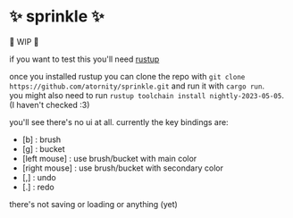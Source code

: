 # ✨ sprinkle ✨
🚧 WIP 🚧

if you want to test this you'll need [rustup](https://www.rust-lang.org/)

once you installed rustup you can clone the repo with `git clone https://github.com/atornity/sprinkle.git` and run it with `cargo run`.  
you might also need to run `rustup toolchain install nightly-2023-05-05`. (I haven't checked :3)

you'll see there's no ui at all. currently the key bindings are:
- [b] : brush
- [g] : bucket
- [left mouse] : use brush/bucket with main color
- [right mouse] : use brush/bucket with secondary color
- [,] : undo
- [.] : redo

there's not saving or loading or anything (yet)
